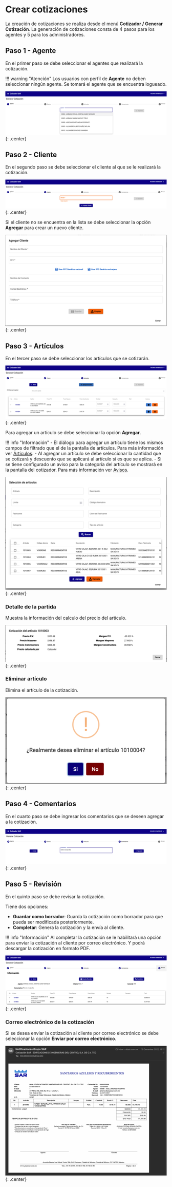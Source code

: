 # Crear cotizaciones

La creación de cotizaciones se realiza desde el menú **Cotizador / Generar Cotización**. La generación de cotizaciones consta de 4 pasos para los agentes y 5 para los administradores.

## Paso 1 - Agente

En el primer paso se debe seleccionar el agentes que realizará la cotización.

!!! warning "Atención"
    Los usuarios con perfil de **Agente** no deben seleccionar ningún agente. Se tomará el agente que se encuentra logueado.

![agregar_agente](./../assets/images/cot_agregar_agente.png){: .center}

## Paso 2 - Cliente

En el segundo paso se debe seleccionar el cliente al que se le realizará la cotización.

![agregar_cliente](./../assets/images/cot_agregar_cliente.png){: .center}

Si el cliente no se encuentra en la lista se debe seleccionar la opción **Agregar** para crear un nuevo cliente.

![agregar_cliente](./../assets/images/cot_nuevo_cliente.png){: .center}

## Paso 3 - Artículos

En el tercer paso se debe seleccionar los artículos que se cotizarán.

![articulo](./../assets/images/cot_articulos.png){: .center}

Para agregar un artículo se debe seleccionar la opción **Agregar**.

!!! info "Información"
    - El diálogo para agregar un artículo tiene los mismos campos de filtrado que el de la pantalla de artículos. Para más información ver [Artículos](./../administracion/articulos.md#filtrar-articulos).
    - Al agregar un artículo se debe seleccionar la cantidad que se cotizará y descuento que se aplicará al artículo si es que se aplica.
    - Si se tiene configurado un aviso para la categoría del artículo se mostrará en la pantalla del cotizador. Para más información ver [Avisos](./../administracion/avisos.md#avisos).

![agregar_articulo](./../assets/images/cot_agregar_articulo.png){: .center}

### Detalle de la partida

Muestra la información del calculo del precio del artículo.

![informacion_articulo](./../assets/images/cot_articulo_info.png){: .center}

### Eliminar artículo

Elimina el artículo de la cotización.

![eliminar_articulo](./../assets/images/cot_articulo_eliminar.png){: .center}

## Paso 4 - Comentarios

En el cuarto paso se debe ingresar los comentarios que se deseen agregar a la cotización.

![comentarios](./../assets/images/cot_comentarios.png){: .center}

## Paso 5 - Revisión

En el quinto paso se debe revisar la cotización.

Tiene dos opciones:

- **Guardar como borrador**: Guarda la cotización como borrador para que pueda ser modificada posteriormente.
- **Completar**: Genera la cotización y la envía al cliente.

!!! info "Información"
    Al completar la cotización se le habilitará una opción para enviar la cotización al cliente por correo electrónico. Y podrá descargar la cotización en formato PDF.

![generar_cotizacion](./../assets/images/cot_generar.png){: .center}

### Correo electrónico de la cotización

Si se desea enviar la cotización al cliente por correo electrónico se debe seleccionar la opción **Enviar por correo electrónico**.

![enviar_correo](./../assets/images/cot_enviar_correo.png){: .center}
